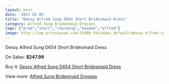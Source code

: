 ```yaml
---
layout: post
date: '2017-01-05'
title: "Dessy Alfred Sung D654 Short Bridesmaid Dress"
category: Alfred Sung Bridesmaid Dresses
tags: ["prom","short","charming","beaded","alfred"]
image: http://img.princessan.com/31996-thickbox_default/dessy-alfred-sung-d654-short-bridesmaid-dress.jpg
---
```

Dessy Alfred Sung D654 Short Bridesmaid Dress

On Sales: **$247.99**
<a href="https://www.princessan.com/en/14602-dessy-alfred-sung-d654-short-bridesmaid-dress.html"><amp-img layout="responsive" width="600" height="600" src="//img.princessan.com/31996-thickbox_default/dessy-alfred-sung-d654-short-bridesmaid-dress.jpg" alt="Dessy Alfred Sung D654 Short Bridesmaid Dress 0" /></a>
<a href="https://www.princessan.com/en/14602-dessy-alfred-sung-d654-short-bridesmaid-dress.html"><amp-img layout="responsive" width="600" height="600" src="//img.princessan.com/31997-thickbox_default/dessy-alfred-sung-d654-short-bridesmaid-dress.jpg" alt="Dessy Alfred Sung D654 Short Bridesmaid Dress 1" /></a>

Buy it: [Dessy Alfred Sung D654 Short Bridesmaid Dress](https://www.princessan.com/en/14602-dessy-alfred-sung-d654-short-bridesmaid-dress.html "Dessy Alfred Sung D654 Short Bridesmaid Dress")

View more: [Alfred Sung Bridesmaid Dresses](https://www.princessan.com/en/107- "Alfred Sung Bridesmaid Dresses")